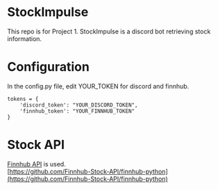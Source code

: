 # StockImpulse
This repo is for Project 1.
StockImpulse is a discord bot retrieving stock information.  



# Configuration  
In the config.py file, edit YOUR_TOKEN for discord and finnhub.  
```
tokens = {
    'discord_token': "YOUR_DISCORD_TOKEN",
    'finnhub_token': "YOUR_FINNHUB_TOKEN"
}
```  
  
# Stock API  
[Finnhub API](https://finnhub.io/docs/api/introduction) is used.   
[https://github.com/Finnhub-Stock-API/finnhub-python](https://github.com/Finnhub-Stock-API/finnhub-python)  
